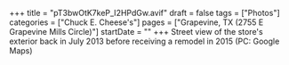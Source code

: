 +++
title = "pT3bwOtK7keP_I2HPdGw.avif"
draft = false
tags = ["Photos"]
categories = ["Chuck E. Cheese's"]
pages = ["Grapevine, TX (2755 E Grapevine Mills Circle)"]
startDate = ""
+++
Street view of the store's exterior back in July 2013 before receiving a remodel in 2015 (PC: Google Maps)
